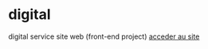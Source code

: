# digital
digital service site web (front-end project) <a href="https://amour22.github.io/digital/public/html/index.html">acceder au site</a>
